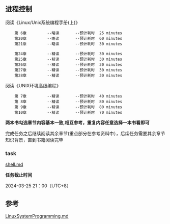 ## 进程控制

  阅读《Linux/Unix系统编程手册(上)》

        第 6章         --略读       --预计耗时  25 minutes
        第20章         --略读       --预计耗时  60 minutes
        第21章         --略读       --预计耗时  30 minutes

        第24章         --精读       --预计耗时  30 minutes
        第25章         --精读       --预计耗时  30 minutes
        第26章         --精读       --预计耗时  30 minutes
        第27章         --精读       --预计耗时  30 minutes
        第28章         --精读       --预计耗时  30 minutes

  阅读《UNIX环境高级编程》

        第 7章         --精读       --预计耗时  40 minutes
        第 8章         --精读       --预计耗时  80 minutes
        第 9章         --精读       --预计耗时  80 minutes
        第10章         --精读       --预计耗时  70 minutes

  **两本书勾选章节内容基本一致,相互参考，重复内容任意选择一本书看即可**


  完成任务之后继续阅读其余章节(重点部分在参考资料中），后续任务需要其余章节知识背景，直到书籍阅读完毕

### task
   [shell.md](../project/shell.md)

  **任务截止时间**
<!--
     2021级
     2022.04.03
-->
2024-03-25 21：00（UTC+8）

## 参考
  [LinuxSystemProgramming.md](../preparation/LinuxSystemProgramming.md)
